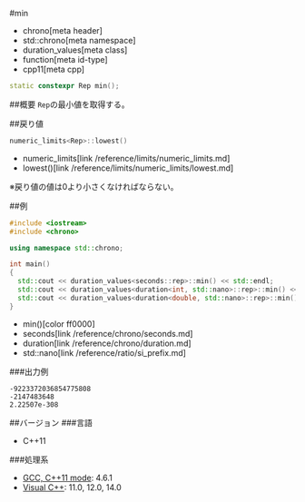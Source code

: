 #min
* chrono[meta header]
* std::chrono[meta namespace]
* duration_values[meta class]
* function[meta id-type]
* cpp11[meta cpp]

```cpp
static constexpr Rep min();
```

##概要
`Rep`の最小値を取得する。


##戻り値
```cpp
numeric_limits<Rep>::lowest()
```
* numeric_limits[link /reference/limits/numeric_limits.md]
* lowest()[link /reference/limits/numeric_limits/lowest.md]

※戻り値の値は0より小さくなければならない。


##例
```cpp
#include <iostream>
#include <chrono>

using namespace std::chrono;

int main()
{
  std::cout << duration_values<seconds::rep>::min() << std::endl;
  std::cout << duration_values<duration<int, std::nano>::rep>::min() << std::endl;
  std::cout << duration_values<duration<double, std::nano>::rep>::min() << std::endl;
}
```
* min()[color ff0000]
* seconds[link /reference/chrono/seconds.md]
* duration[link /reference/chrono/duration.md]
* std::nano[link /reference/ratio/si_prefix.md]

###出力例
```
-9223372036854775808
-2147483648
2.22507e-308
```

##バージョン
###言語
- C++11

###処理系
- [GCC, C++11 mode](/implementation.md#gcc): 4.6.1
- [Visual C++](/implementation.md#visual_cpp): 11.0, 12.0, 14.0
